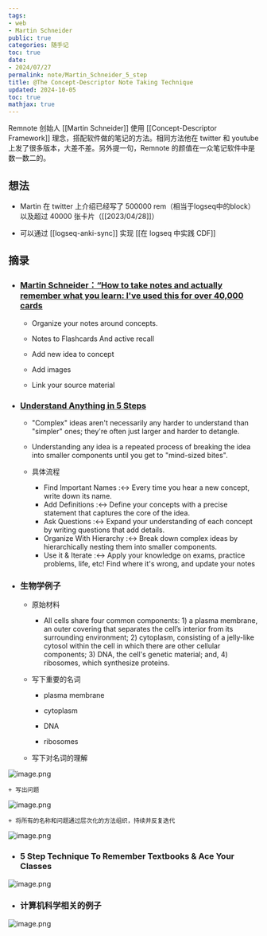```yaml
---
tags:
- web
- Martin Schneider
public: true
categories: 随手记
toc: true
date:
- 2024/07/27
permalink: note/Martin_Schneider_5_step
title: @The Concept-Descriptor Note Taking Technique
updated: 2024-10-05
toc: true
mathjax: true
---
```


Remnote 创始人 [[Martin Schneider]] 使用 [[Concept-Descriptor Framework]] 理念，搭配软件做的笔记的方法。相同方法他在 twitter 和 youtube 上发了很多版本，大差不差。另外提一句，Remnote 的颜值在一众笔记软件中是数一数二的。

<!--more-->

## 想法

  + Martin 在 twitter 上介绍已经写了 500000 rem（相当于logseq中的block）以及超过 40000 张卡片（[[2023/04/28]]）

  + 可以通过 [[logseq-anki-sync]] 实现 [[在 logseq 中实践 CDF]]

## 摘录

  + ### [Martin Schneider：“How to take notes and actually remember what you learn: I've used this for over 40,000 cards](https://twitter.com/Mart1nSchneider/status/1651662513254338560)

    + Organize your notes around concepts.

    + Notes to Flashcards And active recall

    + Add new idea to concept

    + Add images

    + Link your source material

  + ### [Understand Anything in 5 Steps](https://www.youtube.com/watch?v=hPNvPiYralc)

    + "Complex" ideas aren't necessarily any harder to understand than "simpler" ones; they're often just larger and harder to detangle.

    + Understanding any idea is a repeated process of breaking the idea into smaller components until you get to "mind-sized bites".

    + 具体流程

      + Find Important Names :<-> Every time you hear a new concept, write down its name.
      + Add Definitions :<-> Define your concepts with a precise statement that captures the core of the idea.
      + Ask Questions :<-> Expand your understanding of each concept by writing questions that add details.
      + Organize With Hierarchy :<-> Break down complex ideas by hierarchically nesting them into smaller components.
      + Use it & Iterate :<-> Apply your knowledge on exams, practice problems, life, etc! Find where it's wrong, and update your notes
  + ### 生物学例子

    + 原始材料

      + All cells share four common components: 1) a plasma membrane, an outer covering that separates the cell’s interior from its surrounding environment; 2) cytoplasm, consisting of a jelly-like cytosol within the cell in which there are other cellular components; 3) DNA, the cell's genetic material; and, 4) ribosomes, which synthesize proteins.

    + 写下重要的名词

      + plasma membrane

      + cytoplasm

      + DNA

      + ribosomes

    + 写下对名词的理解

![image.png](/assets/image_1722083683296_0.png)

    + 写出问题

![image.png](/assets/image_1722083766889_0.png)

    + 将所有的名称和问题通过层次化的方法组织，持续并反复迭代

![image.png](/assets/image_1722083899595_0.png)

  + ### 5 Step Technique To Remember Textbooks & Ace Your Classes

![image.png](/assets/image_1722089214106_0.png)

  + ### 计算机科学相关的例子

![image.png](/assets/image_1722084436507_0.png)
